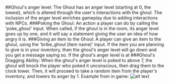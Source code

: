 ##Ghoul's anger level:
	The Ghoul has an anger level (starting at 0, the lowest), 
	which is altered through the user's interactions with the ghoul.
	The inclusion of the anger level enriches gameplay due to adding
	interactions with NPCs.
	###Poking the Ghoul:
		An action a player can do by calling the 'poke_ghoul' input. 
		When called, if the ghoul is in the room, its anger level goes up by one, 
		and it will say a statement giving the user an idea of how angry it is.
	###Giving an item to the Ghoul:
		A player can give an item to the ghoul, using the 'bribe_ghoul (item name)' input. If the item you are planning to
		give is in your inventory, then the ghoul's anger level will go down and you get a message saying so.
		If the ghoul's anger level is at 
	###Ghoul's Dragging Ability:
		When the ghoul's anger level is poked to above 7, the ghoul will knock the player who poked it
		unconscious, then drag them to the clock tower. Then, it will proceed to take a random item
		from the player's inventory, and lowers its anger by 1.
Example from in game: ![alt text](CS321-2018F-004/screenshotreadme.PNG)
      